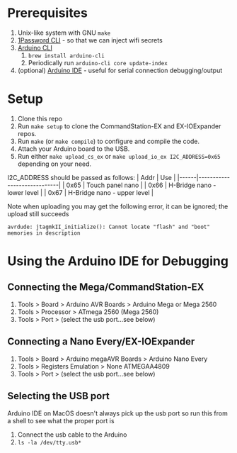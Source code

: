 # Prerequisites

1. Unix-like system with GNU `make`
1. [1Password
   CLI](https://developer.1password.com/docs/cli/get-started#install) - so that
   we can inject wifi secrets
1. [Arduino CLI](https://docs.arduino.cc/arduino-cli/)
   1. `brew install arduino-cli`
   1. Periodically run `arduino-cli core update-index`
1. (optional) [Arduino IDE](https://www.arduino.cc/en/software) - useful for serial connection debugging/output

# Setup

1. Clone this repo
1. Run `make setup` to clone the CommandStation-EX and EX-IOExpander repos.
1. Run `make` (or `make compile`) to configure and compile the code.
1. Attach your Arduino board to the USB.
1. Run either `make upload_cs_ex` or `make upload_io_ex I2C_ADDRESS=0x65` depending on your need.

I2C_ADDRESS should be passed as follows:
| Addr | Use                         |
|------|-----------------------------|
| 0x65 | Touch panel nano            |
| 0x66 | H-Bridge nano - lower level |
| 0x67 | H-Bridge nano - upper level |

Note when uploading you may get the following error, it can be ignored; the upload still succeeds
```
avrdude: jtagmkII_initialize(): Cannot locate "flash" and "boot" memories in description
```

# Using the Arduino IDE for Debugging

## Connecting the Mega/CommandStation-EX

1. Tools > Board > Arduino AVR Boards > Arduino Mega or Mega 2560
1. Tools > Processor > ATmega 2560 (Mega 2560)
1. Tools > Port > (select the usb port...see below)

## Connecting a Nano Every/EX-IOExpander

1. Tools > Board > Arduino megaAVR Boards > Arduino Nano Every
1. Tools > Registers Emulation > None ATMEGAA4809
1. Tools > Port > (select the usb port...see below)

## Selecting the USB port

Arduino IDE on MacOS doesn't always pick up the usb port so run this from a shell to see what the proper port is

1. Connect the usb cable to the Arduino
1. `ls -la /dev/tty.usb*`
